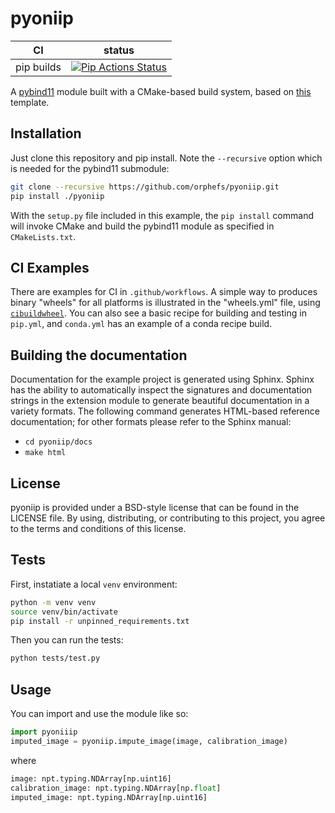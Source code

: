 pyoniip
==============

|      CI              | status |
|----------------------|--------|
| pip builds           | [![Pip Actions Status][actions-pip-badge]][actions-pip-link] |

[actions-badge]:           https://github.com/orphefs/pyoniip/workflows/Tests/badge.svg
[actions-pip-link]:        https://github.com/orphefs/pyoniip/actions?query=workflow%3A%22Pip
[actions-pip-badge]:       https://github.com/orphefs/pyoniip/workflows/Pip/badge.svg

A [pybind11](https://github.com/pybind/pybind11) module built with a
CMake-based build system, based on [this](https://github.com/pybind/cmake_example) template.

Installation
------------

Just clone this repository and pip install. Note the `--recursive` option which is
needed for the pybind11 submodule:

```bash
git clone --recursive https://github.com/orphefs/pyoniip.git
pip install ./pyoniip
```

With the `setup.py` file included in this example, the `pip install` command will
invoke CMake and build the pybind11 module as specified in `CMakeLists.txt`.

CI Examples
------------

There are examples for CI in `.github/workflows`. A simple way to produces
binary "wheels" for all platforms is illustrated in the "wheels.yml" file,
using [`cibuildwheel`][]. You can also see a basic recipe for building and
testing in `pip.yml`, and `conda.yml` has an example of a conda recipe build.

Building the documentation
------------

Documentation for the example project is generated using Sphinx. Sphinx has the
ability to automatically inspect the signatures and documentation strings in
the extension module to generate beautiful documentation in a variety formats.
The following command generates HTML-based reference documentation; for other
formats please refer to the Sphinx manual:

- `cd pyoniip/docs`
- `make html`

License
-------

pyoniip is provided under a BSD-style license that can be found in the LICENSE
file. By using, distributing, or contributing to this project, you agree to the
terms and conditions of this license.

Tests
---------

First, instatiate a local `venv` environment:

```bash
python -m venv venv
source venv/bin/activate
pip install -r unpinned_requirements.txt
```

Then you can run the tests:

```bash
python tests/test.py
```

## Usage

You can import and use the module like so:

```python
import pyoniiip
imputed_image = pyoniip.impute_image(image, calibration_image)
```

where

```python
image: npt.typing.NDArray[np.uint16]
calibration_image: npt.typing.NDArray[np.float]
imputed_image: npt.typing.NDArray[np.uint16]
```

[`cibuildwheel`]:          https://cibuildwheel.readthedocs.io
